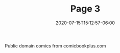 ---
title: "Page 3"
date: 2020-07-15T15:12:57-06:00
image: "img/3.jpg"
draft: false
body: "Public domain comics from comicbookplus.com"
---